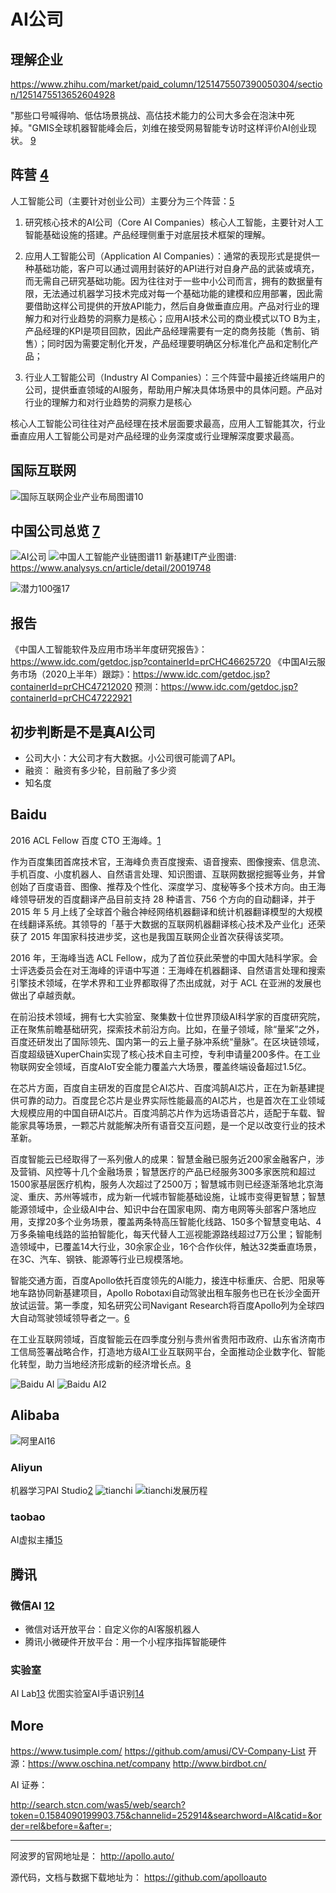 # AI公司

## 理解企业

https://www.zhihu.com/market/paid_column/1251475507390050304/section/1251475513652604928

"那些口号喊得响、低估场景挑战、高估技术能力的公司大多会在泡沫中死掉。"GMIS全球机器智能峰会后，刘维在接受网易智能专访时这样评价AI创业现状。 [9]

## 阵营 [4]

人工智能公司（主要针对创业公司）主要分为三个阵营：[5]

1. 研究核心技术的AI公司（Core AI Companies）核心人工智能，主要针对人工智能基础设施的搭建。产品经理侧重于对底层技术框架的理解。

1. 应用人工智能公司（Application AI Companies）：通常的表现形式是提供一种基础功能，客户可以通过调用封装好的API进行对自身产品的武装或填充，而无需自己研究基础功能。因为往往对于一些中小公司而言，拥有的数据量有限，无法通过机器学习技术完成对每一个基础功能的建模和应用部署，因此需要借助这样公司提供的开放API能力，然后自身做垂直应用。产品对行业的理解力和对行业趋势的洞察力是核心；应用AI技术公司的商业模式以TO B为主，产品经理的KPI是项目回款，因此产品经理需要有一定的商务技能（售前、销售）；同时因为需要定制化开发，产品经理要明确区分标准化产品和定制化产品；

1. 行业人工智能公司（Industry AI Companies）：三个阵营中最接近终端用户的公司，提供垂直领域的AI服务，帮助用户解决具体场景中的具体问题。产品对行业的理解力和对行业趋势的洞察力是核心

核心人工智能公司往往对产品经理在技术层面要求最高，应用人工智能其次，行业垂直应用人工智能公司是对产品经理的业务深度或行业理解深度要求最高。

## 国际互联网

![国际互联网企业产业布局图谱[10]](../img/international_AI.png)

## 中国公司总览 [7]

![AI公司](../img/AI_company.jpg)
![中国人工智能产业链图谱[11]](../img/AI_company_lian.jpg)
新基建IT产业图谱: https://www.analysys.cn/article/detail/20019748

![潜力100强[17]](../img/AI_100_company.png)

## 报告

《中国人工智能软件及应用市场半年度研究报告》：https://www.idc.com/getdoc.jsp?containerId=prCHC46625720
《中国AI云服务市场（2020上半年）跟踪》：https://www.idc.com/getdoc.jsp?containerId=prCHC47212020
预测：https://www.idc.com/getdoc.jsp?containerId=prCHC47222921

## 初步判断是不是真AI公司

- 公司大小：大公司才有大数据。小公司很可能调了API。
- 融资： 融资有多少轮，目前融了多少资
- 知名度

## Baidu

2016 ACL Fellow 百度 CTO 王海峰。[1]

作为百度集团首席技术官，王海峰负责百度搜索、语音搜索、图像搜索、信息流、手机百度、小度机器人、自然语言处理、知识图谱、互联网数据挖掘等业务，并曾创始了百度语音、图像、推荐及个性化、深度学习、度秘等多个技术方向。由王海峰领导研发的百度翻译产品目前支持 28 种语言、756 个方向的自动翻译，并于 2015 年 5 月上线了全球首个融合神经网络机器翻译和统计机器翻译模型的大规模在线翻译系统。其领导的「基于大数据的互联网机器翻译核心技术及产业化」还荣获了 2015 年国家科技进步奖，这也是我国互联网企业首次获得该奖项。

2016 年，王海峰当选 ACL Fellow，成为了首位获此荣誉的中国大陆科学家。会士评选委员会在对王海峰的评语中写道：王海峰在机器翻译、自然语言处理和搜索引擎技术领域，在学术界和工业界都取得了杰出成就，对于 ACL 在亚洲的发展也做出了卓越贡献。

在前沿技术领域，拥有七大实验室、聚集数十位世界顶级AI科学家的百度研究院，正在聚焦前瞻基础研究，探索技术前沿方向。比如，在量子领域，除“量桨”之外，百度还研发出了国际领先、国内第一的云上量子脉冲系统“量脉”。在区块链领域，百度超级链XuperChain实现了核心技术自主可控，专利申请量200多件。在工业物联网安全领域，百度AIoT安全能力覆盖六大场景，覆盖终端设备超过1.5亿。

在芯片方面，百度自主研发的百度昆仑AI芯片、百度鸿鹄AI芯片，正在为新基建提供可靠的动力。百度昆仑芯片是业界实际性能最高的AI芯片，也是首次在工业领域大规模应用的中国自研AI芯片。百度鸿鹄芯片作为远场语音芯片，适配于车载、智能家具等场景，一颗芯片就能解决所有语音交互问题，是一个足以改变行业的技术革新。

百度智能云已经取得了一系列傲人的成果：智慧金融已服务近200家金融客户，涉及营销、风控等十几个金融场景；智慧医疗的产品已经服务300多家医院和超过1500家基层医疗机构，服务人次超过了2500万；智慧城市则已经逐渐落地北京海淀、重庆、苏州等城市，成为新一代城市智能基础设施，让城市变得更智慧；智慧能源领域中，企业级AI中台、知识中台在国家电网、南方电网等头部客户落地应用，支撑20多个业务场景，覆盖两条特高压智能化线路、150多个智慧变电站、4万多条输电线路的监拍智能化，每天代替人工巡视能源路线超过7万公里；智能制造领域中，已覆盖14大行业，30余家企业，16个合作伙伴，触达32类垂直场景，在3C、汽车、钢铁、能源等行业已规模落地。

智能交通方面，百度Apollo依托百度领先的AI能力，接连中标重庆、合肥、阳泉等地车路协同新基建项目，Apollo Robotaxi自动驾驶出租车服务也已在长沙全面开放试运营。第一季度，知名研究公司Navigant Research将百度Apollo列为全球四大自动驾驶领域领导者之一。[6]

在工业互联网领域，百度智能云在四季度分别与贵州省贵阳市政府、山东省济南市工信局签署战略合作，打造地方级AI工业互联网平台，全面推动企业数字化、智能化转型，助力当地经济形成新的经济增长点。[8]

![Baidu AI](../img/baidu_AI.png)
![Baidu AI2](../img/baidu_AI2.png)

## Alibaba

![阿里AI[16]](../img/ali_AI.jpg)

### Aliyun

机器学习PAI Studio[2][3]
![tianchi](../img/tianchi.jpg)
![tianchi发展历程](../img/tianchi_develop.jpg)

### taobao

AI虚拟主播[15]


## 腾讯

### 微信AI [12]

- 微信对话开放平台：自定义你的AI客服机器人
- 腾讯小微硬件开放平台：用一个小程序指挥智能硬件

### 实验室

AI Lab[13]
优图实验室AI手语识别[14]

## More

https://www.tusimple.com/
https://github.com/amusi/CV-Company-List
开源：https://www.oschina.net/company
http://www.birdbot.cn/

AI 证券：

http://search.stcn.com/was5/web/search?token=0.1584090199903.75&channelid=252914&searchword=AI&catid=&order=rel&before=&after=;

---

阿波罗的官网地址是：
http://apollo.auto/

源代码，文档与数据下载地址为：
https://github.com/apolloauto

[1]: https://www.jiqizhixin.com/articles/2019-11-28-4
[2]: https://www.aliyun.com/price/product?spm=5176.14094290.1334604.2112pai.14f373dbeRCF6U#/pai/detail
[3]: https://www.aliyun.com/product/bigdata/product/learn
[4]: https://zhuanlan.zhihu.com/p/33524676
[5]: https://www.sohu.com/a/364264851_114819
[6]: http://www.mysecretrainbow.com/ai/17083.html
[7]: https://daxueconsulting.com/ai-landscape-china/
[8]: http://finance.eastmoney.com/a/202102181812494141.html
[9]: https://mp.weixin.qq.com/s?__biz=MzI3NTU3ODk1MQ==&mid=2247484933&idx=1&sn=e7b99f0686f5f4c6f9d41bc22a012881&chksm=eb03ef2ddc74663bc8f0ccca0f64c71a72e9e5583986806f81d86a799beca3d56ac970f461f9&scene=21#wechat_redirect
[10]: https://weread.qq.com/web/reader/40632860719ad5bb4060856kc9f326d018c9f0f895fb5e4
[11]: https://www2.deloitte.com/content/dam/Deloitte/cn/Documents/innovation/deloitte-cn-innovation-ai-whitepaper-zh-181126.pdfs
[12]: http://www.changgpm.com/thread-214-1-1.html
[13]: https://www.jiqizhixin.com/articles/2019-05-24-14
[14]: https://www.jiqizhixin.com/articles/2019-05-16-16
[15]: https://developer.aliyun.com/article/778214?spm=a2c6h.13262185.0.0.1d0a4ee6o0ncC3
[16]: https://www.zhihu.com/question/278914587/answer/1246774889
[17]: http://finance.eastmoney.com/a/202007141554661012.html
